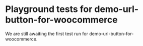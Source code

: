 # Playground tests for demo-url-button-for-woocommerce
We are still awaiting the first test run for demo-url-button-for-woocommerce.
